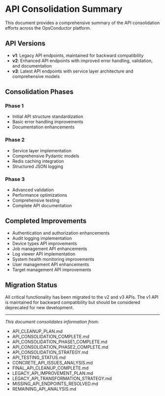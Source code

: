# API Consolidation Summary

This document provides a comprehensive summary of the API consolidation efforts across the OpsConductor platform.

## API Versions

- **v1**: Legacy API endpoints, maintained for backward compatibility
- **v2**: Enhanced API endpoints with improved error handling, validation, and documentation
- **v3**: Latest API endpoints with service layer architecture and comprehensive models

## Consolidation Phases

### Phase 1
- Initial API structure standardization
- Basic error handling improvements
- Documentation enhancements

### Phase 2
- Service layer implementation
- Comprehensive Pydantic models
- Redis caching integration
- Structured JSON logging

### Phase 3
- Advanced validation
- Performance optimizations
- Comprehensive testing
- Complete API documentation

## Completed Improvements

- Authentication and authorization enhancements
- Audit logging implementation
- Device types API improvements
- Job management API enhancements
- Log viewer API implementation
- System health monitoring improvements
- User management API enhancements
- Target management API improvements

## Migration Status

All critical functionality has been migrated to the v2 and v3 APIs. The v1 API is maintained for backward compatibility but should be considered deprecated for new development.

---

*This document consolidates information from:*
- API_CLEANUP_PLAN.md
- API_CONSOLIDATION_COMPLETE.md
- API_CONSOLIDATION_PHASE1_COMPLETE.md
- API_CONSOLIDATION_PHASE2_COMPLETE.md
- API_CONSOLIDATION_STRATEGY.md
- API_TESTING_STATUS.md
- CONCRETE_API_ISSUES_ANALYSIS.md
- FINAL_API_CLEANUP_COMPLETE.md
- LEGACY_API_IMPROVEMENT_PLAN.md
- LEGACY_API_TRANSFORMATION_STRATEGY.md
- MISSING_API_ENDPOINTS_RESOLVED.md
- REMAINING_API_ANALYSIS.md